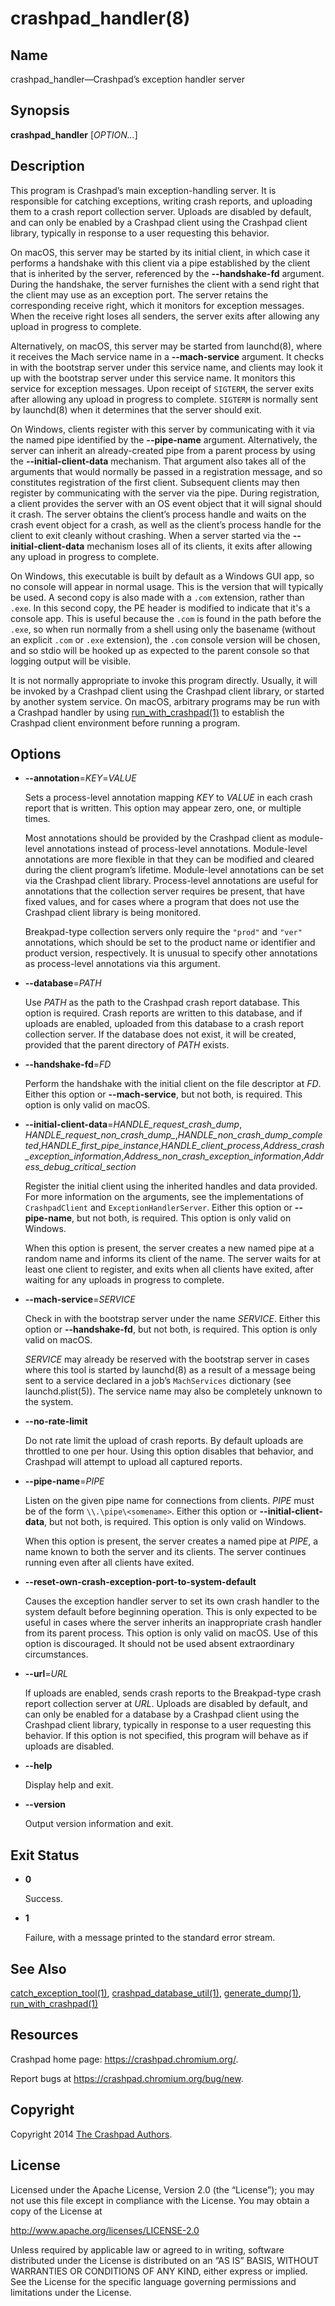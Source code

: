 <!--
Copyright 2014 The Crashpad Authors. All rights reserved.

Licensed under the Apache License, Version 2.0 (the "License");
you may not use this file except in compliance with the License.
You may obtain a copy of the License at

    http://www.apache.org/licenses/LICENSE-2.0

Unless required by applicable law or agreed to in writing, software
distributed under the License is distributed on an "AS IS" BASIS,
WITHOUT WARRANTIES OR CONDITIONS OF ANY KIND, either express or implied.
See the License for the specific language governing permissions and
limitations under the License.
-->

# crashpad_handler(8)

## Name

crashpad_handler—Crashpad’s exception handler server

## Synopsis

**crashpad_handler** [_OPTION…_]

## Description

This program is Crashpad’s main exception-handling server. It is responsible for
catching exceptions, writing crash reports, and uploading them to a crash report
collection server. Uploads are disabled by default, and can only be enabled by a
Crashpad client using the Crashpad client library, typically in response to a
user requesting this behavior.

On macOS, this server may be started by its initial client, in which case it
performs a handshake with this client via a pipe established by the client that
is inherited by the server, referenced by the **--handshake-fd** argument.
During the handshake, the server furnishes the client with a send right that the
client may use as an exception port. The server retains the corresponding
receive right, which it monitors for exception messages. When the receive right
loses all senders, the server exits after allowing any upload in progress to
complete.

Alternatively, on macOS, this server may be started from launchd(8), where it
receives the Mach service name in a **--mach-service** argument. It checks in
with the bootstrap server under this service name, and clients may look it up
with the bootstrap server under this service name. It monitors this service for
exception messages. Upon receipt of `SIGTERM`, the server exits after allowing
any upload in progress to complete. `SIGTERM` is normally sent by launchd(8)
when it determines that the server should exit.

On Windows, clients register with this server by communicating with it via the
named pipe identified by the **--pipe-name** argument. Alternatively, the server
can inherit an already-created pipe from a parent process by using the
**--initial-client-data** mechanism. That argument also takes all of the
arguments that would normally be passed in a registration message, and so
constitutes registration of the first client. Subsequent clients may then
register by communicating with the server via the pipe. During registration, a
client provides the server with an OS event object that it will signal should it
crash. The server obtains the client’s process handle and waits on the crash
event object for a crash, as well as the client’s process handle for the client
to exit cleanly without crashing. When a server started via the
**--initial-client-data** mechanism loses all of its clients, it exits after
allowing any upload in progress to complete.

On Windows, this executable is built by default as a Windows GUI app, so no
console will appear in normal usage. This is the version that will typically be
used. A second copy is also made with a `.com` extension, rather than `.exe`. In
this second copy, the PE header is modified to indicate that it's a console app.
This is useful because the `.com` is found in the path before the `.exe`, so
when run normally from a shell using only the basename (without an explicit
`.com` or `.exe` extension), the `.com` console version will be chosen, and so
stdio will be hooked up as expected to the parent console so that logging output
will be visible.

It is not normally appropriate to invoke this program directly. Usually, it will
be invoked by a Crashpad client using the Crashpad client library, or started by
another system service. On macOS, arbitrary programs may be run with a Crashpad
handler by using [run_with_crashpad(1)](../tools/mac/run_with_crashpad.md) to
establish the Crashpad client environment before running a program.

## Options

 * **--annotation**=_KEY_=_VALUE_

   Sets a process-level annotation mapping _KEY_ to _VALUE_ in each crash report
   that is written. This option may appear zero, one, or multiple times.

   Most annotations should be provided by the Crashpad client as module-level
   annotations instead of process-level annotations. Module-level annotations
   are more flexible in that they can be modified and cleared during the client
   program’s lifetime. Module-level annotations can be set via the Crashpad
   client library. Process-level annotations are useful for annotations that the
   collection server requires be present, that have fixed values, and for cases
   where a program that does not use the Crashpad client library is being
   monitored.

   Breakpad-type collection servers only require the `"prod"` and `"ver"`
   annotations, which should be set to the product name or identifier and
   product version, respectively. It is unusual to specify other annotations as
   process-level annotations via this argument.

 * **--database**=_PATH_

   Use _PATH_ as the path to the Crashpad crash report database. This option is
   required. Crash reports are written to this database, and if uploads are
   enabled, uploaded from this database to a crash report collection server. If
   the database does not exist, it will be created, provided that the parent
   directory of _PATH_ exists.

 * **--handshake-fd**=_FD_

   Perform the handshake with the initial client on the file descriptor at _FD_.
   Either this option or **--mach-service**, but not both, is required. This
   option is only valid on macOS.

 * **--initial-client-data**=*HANDLE_request_crash_dump*,
*HANDLE_request_non_crash_dump_*,*HANDLE_non_crash_dump_completed*,*HANDLE_first_pipe_instance*,*HANDLE_client_process*,*Address_crash_exception_information*,*Address_non_crash_exception_information*,*Address_debug_critical_section*

   Register the initial client using the inherited handles and data provided.
   For more information on the arguments, see the implementations of
   `CrashpadClient` and `ExceptionHandlerServer`. Either this option or
   **--pipe-name**, but not both, is required. This option is only valid on
   Windows.

   When this option is present, the server creates a new named pipe at a random
   name and informs its client of the name. The server waits for at least one
   client to register, and exits when all clients have exited, after waiting for
   any uploads in progress to complete.

 * **--mach-service**=_SERVICE_

   Check in with the bootstrap server under the name _SERVICE_. Either this
   option or **--handshake-fd**, but not both, is required. This option is only
   valid on macOS.

   _SERVICE_ may already be reserved with the bootstrap server in cases where
   this tool is started by launchd(8) as a result of a message being sent to a
   service declared in a job’s `MachServices` dictionary (see launchd.plist(5)).
   The service name may also be completely unknown to the system.

 * **--no-rate-limit**

   Do not rate limit the upload of crash reports. By default uploads are
   throttled to one per hour. Using this option disables that behavior, and
   Crashpad will attempt to upload all captured reports.

 * **--pipe-name**=_PIPE_

   Listen on the given pipe name for connections from clients. _PIPE_ must be of
   the form `\\.\pipe\<somename>`. Either this option or
   **--initial-client-data**, but not both, is required. This option is only
   valid on Windows.

   When this option is present, the server creates a named pipe at _PIPE_, a
   name known to both the server and its clients. The server continues running
   even after all clients have exited.

 * **--reset-own-crash-exception-port-to-system-default**

   Causes the exception handler server to set its own crash handler to the
   system default before beginning operation. This is only expected to be useful
   in cases where the server inherits an inappropriate crash handler from its
   parent process. This option is only valid on macOS. Use of this option is
   discouraged. It should not be used absent extraordinary circumstances.

 * **--url**=_URL_

   If uploads are enabled, sends crash reports to the Breakpad-type crash report
   collection server at _URL_. Uploads are disabled by default, and can only be
   enabled for a database by a Crashpad client using the Crashpad client
   library, typically in response to a user requesting this behavior. If this
   option is not specified, this program will behave as if uploads are disabled.

 * **--help**

   Display help and exit.

 * **--version**

   Output version information and exit.

## Exit Status

 * **0**

   Success.

 * **1**

   Failure, with a message printed to the standard error stream.

## See Also

[catch_exception_tool(1)](../tools/mac/catch_exception_tool.md),
[crashpad_database_util(1)](../tools/crashpad_database_util.md),
[generate_dump(1)](../tools/generate_dump.md),
[run_with_crashpad(1)](../tools/mac/run_with_crashpad.md)

## Resources

Crashpad home page: https://crashpad.chromium.org/.

Report bugs at https://crashpad.chromium.org/bug/new.

## Copyright

Copyright 2014 [The Crashpad
Authors](https://chromium.googlesource.com/crashpad/crashpad/+/master/AUTHORS).

## License

Licensed under the Apache License, Version 2.0 (the “License”);
you may not use this file except in compliance with the License.
You may obtain a copy of the License at

  http://www.apache.org/licenses/LICENSE-2.0

Unless required by applicable law or agreed to in writing, software
distributed under the License is distributed on an “AS IS” BASIS,
WITHOUT WARRANTIES OR CONDITIONS OF ANY KIND, either express or implied.
See the License for the specific language governing permissions and
limitations under the License.
